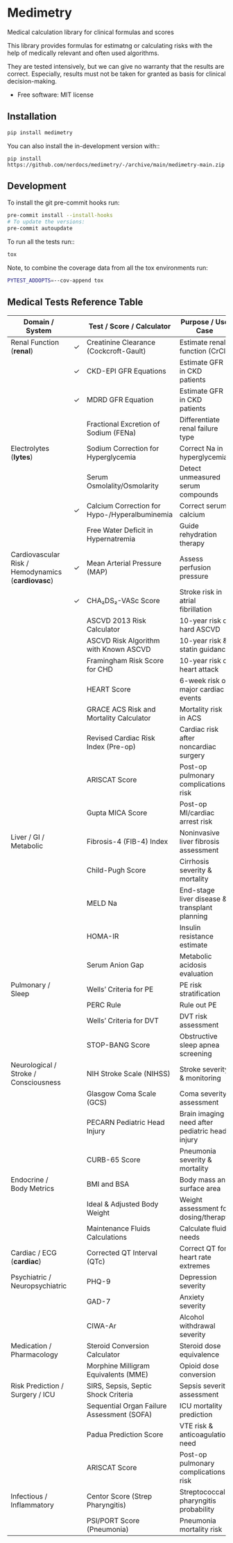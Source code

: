 # Medimetry

Medical calculation library for clinical formulas and scores

This library provides formulas for estimatng or calculating risks with the help of medically relevant and
often used algorithms.

They are tested intensively, but we can give no warranty that the results are correct. Especially, results must not
be taken for granted as basis for clinical decision-making.

* Free software: MIT license

## Installation

```bash
pip install medimetry
```

You can also install the in-development version with::

    pip install https://github.com/nerdocs/medimetry/-/archive/main/medimetry-main.zip


## Development

To install the git pre-commit hooks run:
```bash
pre-commit install --install-hooks
# To update the versions:
pre-commit autoupdate
```

To run all the tests run::

```bash
tox
```

Note, to combine the coverage data from all the tox environments run:

```bash
PYTEST_ADDOPTS=--cov-append tox
```

## Medical Tests Reference Table

| Domain / System                                     | | Test / Score / Calculator                          | Purpose / Use Case                                 |
|-----------------------------------------------------|-|----------------------------------------------------|----------------------------------------------------|
| Renal Function (**renal**)                          | ✓ | Creatinine Clearance (Cockcroft-Gault)             | Estimate renal function (CrCl)                     |
|                                                     | ✓ | CKD-EPI GFR Equations                              | Estimate GFR in CKD patients                       |
|                                                     | ✓ | MDRD GFR Equation                                  | Estimate GFR in CKD patients                       |
|                                                     | | Fractional Excretion of Sodium (FENa)              | Differentiate renal failure type                   |
| Electrolytes (**lytes**)                            | | Sodium Correction for Hyperglycemia                | Correct Na in hyperglycemia                        |
|                                                     | | Serum Osmolality/Osmolarity                        | Detect unmeasured serum compounds                  |
|                                                     | ✓ | Calcium Correction for Hypo-/Hyperalbuminemia      | Correct serum calcium                              |
|                                                     | | Free Water Deficit in Hypernatremia                | Guide rehydration therapy                          |
| Cardiovascular Risk / Hemodynamics (**cardiovasc**) | ✓ | Mean Arterial Pressure (MAP)                       | Assess perfusion pressure                          |
|                                                     | ✓ | CHA₂DS₂-VASc Score                                 | Stroke risk in atrial fibrillation                 |
|                                                     | | ASCVD 2013 Risk Calculator                         | 10-year risk of hard ASCVD                         |
|                                                     | | ASCVD Risk Algorithm with Known ASCVD              | 10-year risk & statin guidance                     |
|                                                     | | Framingham Risk Score for CHD                      | 10-year risk of heart attack                       |
|                                                     | | HEART Score                                        | 6-week risk of major cardiac events                |
|                                                     | | GRACE ACS Risk and Mortality Calculator            | Mortality risk in ACS                              |
|                                                     | | Revised Cardiac Risk Index (Pre-op)                | Cardiac risk after noncardiac surgery              |
|                                                     | | ARISCAT Score                                      | Post-op pulmonary complications risk               |
|                                                     | | Gupta MICA Score                                   | Post-op MI/cardiac arrest risk                     |
| Liver / GI / Metabolic                              | | Fibrosis-4 (FIB-4) Index                           | Noninvasive liver fibrosis assessment              |
|                                                     | | Child-Pugh Score                                   | Cirrhosis severity & mortality                     |
|                                                     | | MELD Na                                            | End-stage liver disease & transplant planning      |
|                                                     | | HOMA-IR                                            | Insulin resistance estimate                        |
|                                                     | | Serum Anion Gap                                    | Metabolic acidosis evaluation                      |
| Pulmonary / Sleep                                   | | Wells’ Criteria for PE                             | PE risk stratification                             |
|                                                     | | PERC Rule                                          | Rule out PE                                        |
|                                                     | | Wells’ Criteria for DVT                            | DVT risk assessment                                |
|                                                     | | STOP-BANG Score                                    | Obstructive sleep apnea screening                  |
| Neurological / Stroke / Consciousness               | | NIH Stroke Scale (NIHSS)                           | Stroke severity & monitoring                       |
|                                                     | | Glasgow Coma Scale (GCS)                           | Coma severity assessment                           |
|                                                     | | PECARN Pediatric Head Injury                       | Brain imaging need after pediatric head injury     |
|                                                     | | CURB-65 Score                                      | Pneumonia severity & mortality                     |
| Endocrine / Body Metrics                            | | BMI and BSA                                        | Body mass and surface area                         |
|                                                     | | Ideal & Adjusted Body Weight                       | Weight assessment for dosing/therapy               |
|                                                     | | Maintenance Fluids Calculations                    | Calculate fluid needs                              |
| Cardiac / ECG  (**cardiac**)                        | | Corrected QT Interval (QTc)                        | Correct QT for heart rate extremes                 |
| Psychiatric / Neuropsychiatric                      | | PHQ-9                                              | Depression severity                                |
|                                                     | | GAD-7                                              | Anxiety severity                                   |
|                                                     | | CIWA-Ar                                            | Alcohol withdrawal severity                        |
| Medication / Pharmacology                           | | Steroid Conversion Calculator                      | Steroid dose equivalence                           |
|                                                     | | Morphine Milligram Equivalents (MME)               | Opioid dose conversion                             |
| Risk Prediction / Surgery / ICU                     | | SIRS, Sepsis, Septic Shock Criteria                | Sepsis severity assessment                         |
|                                                     | | Sequential Organ Failure Assessment (SOFA)         | ICU mortality prediction                           |
|                                                     | | Padua Prediction Score                             | VTE risk & anticoagulation need                    |
|                                                     | | ARISCAT Score                                      | Post-op pulmonary complications risk               |
| Infectious / Inflammatory                           | | Centor Score (Strep Pharyngitis)                   | Streptococcal pharyngitis probability              |
|                                                     | | PSI/PORT Score (Pneumonia)                         | Pneumonia mortality risk                           |
